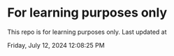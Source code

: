 # For learning purposes only
This repo is for learning purposes only.
Last updated at

Friday, July 12, 2024 12:08:25 PM

